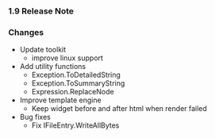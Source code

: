 ﻿### 1.9 Release Note

### Changes

- Update toolkit
	- improve linux support
- Add utility functions
	- Exception.ToDetailedString
	- Exception.ToSummaryString
	- Expression.ReplaceNode
- Improve template engine
	- Keep widget before and after html when render failed
- Bug fixes
	- Fix IFileEntry.WriteAllBytes
